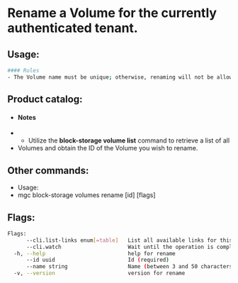 # Rename a Volume for the currently authenticated tenant.

## Usage:
```bash
#### Rules
- The Volume name must be unique; otherwise, renaming will not be allowed.
```

## Product catalog:
- #### Notes
- - Utilize the **block-storage volume list** command to retrieve a list of all
- Volumes and obtain the ID of the Volume you wish to rename.

## Other commands:
- Usage:
- mgc block-storage volumes rename [id] [flags]

## Flags:
```bash
Flags:
      --cli.list-links enum[=table]   List all available links for this command (one of "json", "table" or "yaml")
      --cli.watch                     Wait until the operation is completed by calling the 'get' link and waiting until termination. Akin to '! get -w'
  -h, --help                          help for rename
      --id uuid                       Id (required)
      --name string                   Name (between 3 and 50 characters) (required)
  -v, --version                       version for rename
```

